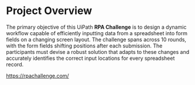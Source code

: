 # Project Overview

The primary objective of this UiPath **RPA Challenge** is to design a dynamic workflow capable of efficiently inputting data from a spreadsheet into form fields on a changing screen layout. 
The challenge spans across 10 rounds, with the form fields shifting positions after each submission. 
The participants must devise a robust solution that adapts to these changes and accurately identifies the correct input locations for every spreadsheet record.

https://rpachallenge.com/
